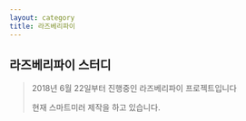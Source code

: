```yaml
---
layout: category
title: 라즈베리파이
---
```




## 라즈베리파이 스터디

> 2018년 6월 22일부터 진행중인 라즈베리파이 프로젝트입니다
>
> 현재 스마트미러 제작을 하고 있습니다.

